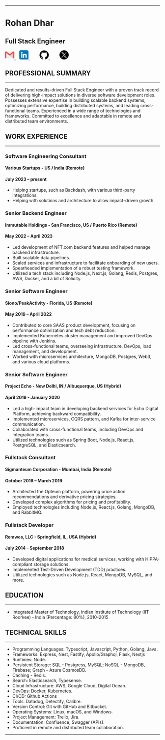 ---------------------------------------------------------------------------------------------------------------------------
# Rohan Dhar

## Full Stack Engineer


<a href="mailto:deusexmachina892@gmail.com">
    <img src="https://github.com/deusexmachina892/resume/blob/main/images/gmail.png" alt="Email" width="30" height="30">
</a>
&nbsp;&nbsp;

<a href="https://www.linkedin.com/in/rohan-dhar-37977773/"  style="margin-right: 20px;">
    <img src="https://github.com/deusexmachina892/resume/blob/main/images/linkedin.png" alt="LinkedIn" width="30" height="30">
</a>
&nbsp;&nbsp;

<a href="https://github.com/deusexmachina892"  style="margin-right: 20px;">
    <img src="https://github.com/deusexmachina892/resume/blob/main/images/github.png" alt="LinkedIn" width="30" height="30">
</a>
&nbsp;&nbsp;

<a href="https://twitter.com/RohanDharOz">
    <img src="https://github.com/deusexmachina892/resume/blob/main/images/twitter.png" alt="Email" width="30" height="30">
</a>


## PROFESSIONAL SUMMARY
---------------------
Dedicated and results-driven Full Stack Engineer with a proven track record of delivering high-impact solutions in diverse software development roles. Possesses extensive expertise in building scalable backend systems, optimizing performance, building distributed systems, and leading cross-functional teams. Experienced in a wide range of technologies and frameworks. Committed to excellence and adaptable in remote and distributed team environments.

## WORK EXPERIENCE
----------------

### Software Engineering Consultant
#### Various Startups - US / India (Remote)
#### July 2023 – present

- Helping startups, such as Backdash, with various third-party integrations.
- Helping with solutions and architecture to allow impact-driven growth.

### Senior Backend Engineer
#### Immutable Holdings - San Francisco, US / Puerto Rico (Remote)
#### May 2022 – April 2023

- Led development of NFT.com backend features and helped manage backend infrastructure.
- Built scalable data pipelines.
- Scaled services and infrastructure to facilitate onboarding of new users.
- Spearheaded implementation of a robust testing framework.
- Utilized a tech stack including Node.js, Next.js, Golang, Redis, Postgres, AWS, Docker, and a bit of Solidity.

### Senior Software Engineer
#### Siono/PeakActivity - Florida, US (Remote)
#### May 2019 – April 2022

- Contributed to core SAAS product development, focusing on performance optimization and tech debt reduction.
- Implemented Kubernetes cluster management and improved DevOps pipeline with Jenkins.
- Led cross-functional teams, overseeing infrastructure, DevOps, load management, and development.
- Worked with microservices architecture, MongoDB, Postgres, Web3, and various cloud platforms.

### Senior Software Engineer
#### Project Echo - New Delhi, IN / Albuquerque, US (Hybrid)
#### April 2019 - January 2020

- Led a high-impact team in developing backend services for Echo Digital Platform, achieving backward compatibility.
- Implemented microservices, CQRS pattern, and Kafka for inter-service communication.
- Collaborated with cross-functional teams, including DevOps and Integration teams.
- Utilized technologies such as Spring Boot, Node.js, React.js, PostgreSQL, and Elasticsearch.

### Fullstack Consultant
#### Sigmanteum Corporation - Mumbai, India (Remote)
#### October 2018 – March 2019

- Architected the Opteum platform, powering price action recommendations and derivative pricing strategies.
- Developed complex algorithms for pricing and profitability.
- Employed technologies including Node.js, React.js, Golang, MongoDB, and RabbitMQ.

### Fullstack Developer
#### Remwes, LLC - Springfield, IL, USA (Hybrid)
#### July 2014 – September 2018

- Developed digital applications for medical services, working with HIPPA-compliant storage solutions.
- Implemented Test-Driven Development (TDD) practices.
- Utilized technologies such as Node.js, React, MongoDB, MySQL, and more.

## EDUCATION
---------
- Integrated Master of Technology, Indian Institute of Technology (IIT Roorkee) - India (Percentage: 80%), 2010-2015

## TECHNICAL SKILLS
-----------------
- Programming Languages: Typescript, Javascript, Python, Golang, Java.
- Frameworks: Express, Nest, Fastify, Apollo/Graphql, Flask, Nextjs
- Runtimes: Node.
- Persistent Storage: SQL - Postgress, MySQL; NoSQL - MongoDB, Firebase; Graph - Azure CosmosDB.
- Caching - Redis.
- Search: Elasticsearch, Typesense.
- Cloud Infrastructure: AWS, Google Cloud, Digital Ocean.
- DevOps: Docker, Kubernetes.
- CI/CD: Github Actions
- Tools: Datadog, Detectify, Calibre.
- Version Control: Git with GitHub and Bitbucket.
- Operating Systems: Linux, macOS, and Windows.
- Project Management: Trello, Jira.
- Documentation: Confluence, Swagger (APIs).
- Proficient in remote and distributed team collaboration.

---------------------------------------------------------------------------------------------------------------------------
